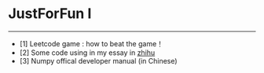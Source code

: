 # JustForFun I

------------

- [1] Leetcode game : how to beat the game！
- [2] Some code using in my essay in [zhihu](https://zhuanlan.zhihu.com/Years4Nancy "zhihu")
- [3] Numpy offical developer manual (in Chinese)

